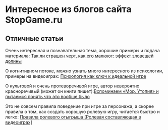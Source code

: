 ﻿# Интересное из блогов сайта StopGame.ru

## Отличные статьи


Очень интересная и познавательная тема, хорошие примеры и подача материала: [Так ли страшен черт, как его малюют: эффект зловещей долины](https://stopgame.ru/blogs/topic/95785)

О когнитивном потоке, можно узнать много интересного из психологии, примеры на видеоиграх: [Психология как ключ к идеальной игре](https://stopgame.ru/blogs/topic/96231)

О культовой и очень протеворечивой игре, автор невероятно красноречивый (может он книги пишет):[Вспоминаем «Мор. Утопия» и пытаемся понять что это вообще было](https://stopgame.ru/blogs/topic/96186)

Это не совсем правила поведение при игре за персонажа, а скорее правила о том, как создать хорошую ролевую игру, читается быстро и легко: [Правила ролевого отыгрыша [Ролевая составляющая в видеоиграх]](https://stopgame.ru/blogs/topic/93769)